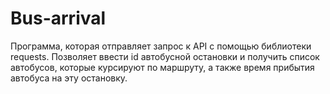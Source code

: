 # Bus-arrival

Программа, которая отправляет запрос к API с помощью библиотеки requests.
Позволяет ввести id автобусной остановки и получить список автобусов, которые курсируют по маршруту, а также время прибытия автобуса на эту остановку.
